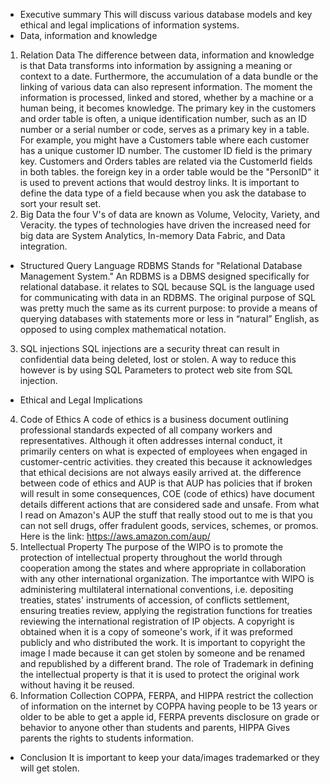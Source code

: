 - Executive summary
This will discuss various database models and key ethical and legal implications of information systems.
- Data, information and knowledge
1. Relation Data
The difference between data, information and knowledge is that Data transforms into information by assigning a meaning or context to a date. Furthermore, the accumulation of a data bundle or the linking of various data can also represent information. The moment the information is processed, linked and stored, whether by a machine or a human being, it becomes knowledge. The primary key in the customers and order table is often, a unique identification number, such as an ID number or a serial number or code, serves as a primary key in a table. For example, you might have a Customers table where each customer has a unique customer ID number. The customer ID field is the primary key. Customers and Orders tables are related via the CustomerId fields in both tables. the foreign key in a order table would be the "PersonID" it is used to prevent actions that would destroy links. It is important to define the data type of a field because when you ask the database to sort your result set.
2. Big Data
the four V's of data are known as Volume, Velocity, Variety, and Veracity. the types of technologies have driven the increased need for big data are System Analytics, In-memory Data Fabric, and Data integration.
- Structured Query Language 
RDBMS Stands for "Relational Database Management System." An RDBMS is a DBMS designed specifically for relational database. it relates to SQL because SQL is the language used for communicating with data in an RDBMS. The original purpose of SQL was pretty much the same as its current purpose: to provide a means of querying databases with statements more or less in “natural” English, as opposed to using complex mathematical notation. 
3. SQL injections
SQL injections are a security threat can result in confidential data being deleted, lost or stolen. A way to reduce this however is by using SQL Parameters to protect web site from SQL injection.
- Ethical and Legal Implications
4. Code of Ethics 
A code of ethics is a business document outlining professional standards expected of all company workers and representatives. Although it often addresses internal conduct, it primarily centers on what is expected of employees when engaged in customer-centric activities. they created this because it acknowledges that ethical decisions are not always easily arrived at. the difference between code of ethics and AUP is that AUP has policies that if broken will result in some consequences, COE (code of ethics) have document details different actions that are considered sade and unsafe. From what I read on Amazon's AUP the stuff that really stood out to me is that you can not sell drugs, offer fradulent goods, services, schemes, or promos. Here is the link: https://aws.amazon.com/aup/
5. Intellectual Property
The purpose of the WIPO is to promote the protection of intellectual property throughout the world through cooperation among the states and where appropriate in collaboration with any other international organization. The importantce with WIPO is administering multilateral international conventions, i.e. depositing treaties, states' instruments of accession, of conflicts settlement, ensuring treaties review, applying the registration functions for treaties reviewing the international registration of IP objects. A copyright is obtained when it is a copy of someone's work, if it was preformed publicly and who distributed the work. It is important to copyright the image I made because it can get stolen by someone and be renamed and republished by a different brand. The role of Trademark in defining the intellectual property is that it is used to protect the original work without having it be reused.
6. Information Collection
COPPA, FERPA, and HIPPA restrict the collection of information on the internet by COPPA having people to be 13 years or older to be able to get a apple id, FERPA prevents disclosure on grade or behavior to anyone other than students and parents, HIPPA Gives parents the rights to students information.
- Conclusion
It is important to keep your data/images trademarked or they will get stolen.
